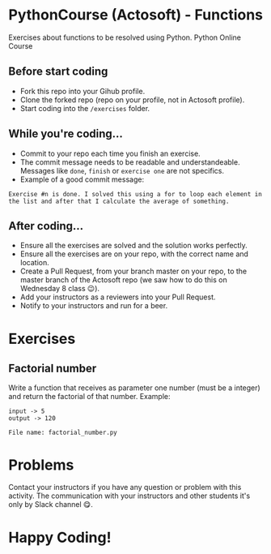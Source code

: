 # PythonCourse (Actosoft) - Functions
Exercises about functions to be resolved using Python. Python Online Course

## Before start coding
- Fork this repo into your Gihub profile.
- Clone the forked repo (repo on your profile, not in Actosoft profile).
- Start coding into the `/exercises` folder.

## While you're coding...
- Commit to your repo each time you finish an exercise.
- The commit message needs to be readable and understandeable. Messages like `done`, `finish` or `exercise one` are not specifics.
- Example of a good commit message:
```
Exercise #n is done. I solved this using a for to loop each element in the list and after that I calculate the average of something.
```

## After coding...
- Ensure all the exercises are solved and the solution works perfectly.
- Ensure all the exercises are on your repo, with the correct name and location.
- Create a Pull Request, from your branch master on your repo, to the master branch of the Actosoft repo (we saw how to do this on Wednesday 8 class 😉).
- Add your instructors as a reviewers into your Pull Request.
- Notify to your instructors and run for a beer.


# Exercises

## Factorial number

Write a function that receives as parameter one number (must be a integer) and return the factorial of that number.
Example:
```
input -> 5
output -> 120

```

`File name: factorial_number.py`

# Problems

Contact your instructors if you have any question or problem with this activity.
The communication with your instructors and other students it's only by Slack channel 😋.

# Happy Coding!
